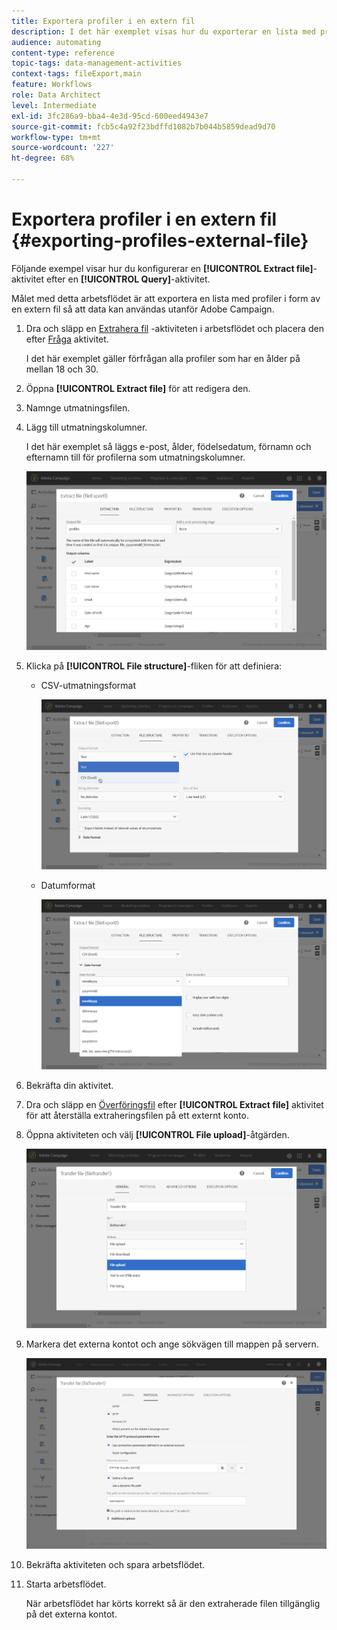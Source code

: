 ```yaml
---
title: Exportera profiler i en extern fil
description: I det här exemplet visas hur du exporterar en lista med profiler i form av en extern fil så att data kan användas utanför Adobe Campaign.
audience: automating
content-type: reference
topic-tags: data-management-activities
context-tags: fileExport,main
feature: Workflows
role: Data Architect
level: Intermediate
exl-id: 3fc286a9-bba4-4e3d-95cd-600eed4943e7
source-git-commit: fcb5c4a92f23bdffd1082b7b044b5859dead9d70
workflow-type: tm+mt
source-wordcount: '227'
ht-degree: 68%

---
```


# Exportera profiler i en extern fil {#exporting-profiles-external-file}

Följande exempel visar hur du konfigurerar en **[!UICONTROL Extract file]**-aktivitet efter en **[!UICONTROL Query]**-aktivitet.

Målet med detta arbetsflödet är att exportera en lista med profiler i form av en extern fil så att data kan användas utanför Adobe Campaign.

1. Dra och släpp en [Extrahera fil](../../automating/using/extract-file.md) -aktiviteten i arbetsflödet och placera den efter [Fråga](../../automating/using/query.md) aktivitet.

   I det här exemplet gäller förfrågan alla profiler som har en ålder på mellan 18 och 30.

1. Öppna **[!UICONTROL Extract file]** för att redigera den.
1. Namnge utmatningsfilen.
1. Lägg till utmatningskolumner.

   I det här exemplet så läggs e-post, ålder, födelsedatum, förnamn och efternamn till för profilerna som utmatningskolumner.

   ![](assets/wkf_data_export6.png)

1. Klicka på **[!UICONTROL File structure]**-fliken för att definiera:

   * CSV-utmatningsformat

      ![](assets/wkf_data_export7.png)

   * Datumformat

      ![](assets/wkf_data_export9.png)

1. Bekräfta din aktivitet.
1. Dra och släpp en [Överföringsfil](../../automating/using/transfer-file.md) efter **[!UICONTROL Extract file]** aktivitet för att återställa extraheringsfilen på ett externt konto.
1. Öppna aktiviteten och välj **[!UICONTROL File upload]**-åtgärden.

   ![](assets/wkf_data_export11.png)

1. Markera det externa kontot och ange sökvägen till mappen på servern.

   ![](assets/wkf_data_export12.png)

1. Bekräfta aktiviteten och spara arbetsflödet.
1. Starta arbetsflödet.

   När arbetsflödet har körts korrekt så är den extraherade filen tillgänglig på det externa kontot.
